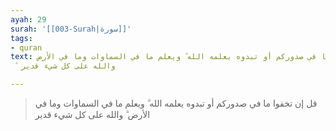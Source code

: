 ```yaml
---
ayah: 29
surah: '[[003-Surah|سورة]]'
tags:
- quran
text: قل إن تخفوا ما في صدوركم أو تبدوه يعلمه الله ۗ ويعلم ما في السماوات وما في الأرض
  ۗ والله على كل شيء قدير

---
```

> قل إن تخفوا ما في صدوركم أو تبدوه يعلمه الله ۗ ويعلم ما في السماوات وما في الأرض ۗ والله على كل شيء قدير
